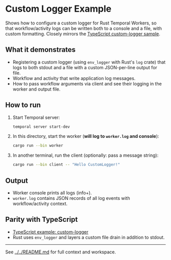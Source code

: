 # Custom Logger Example

Shows how to configure a custom logger for Rust Temporal Workers, so that workflow/activity logs can be written both to a console and a file, with custom formatting. Closely mirrors the [TypeScript custom-logger sample](https://github.com/temporalio/samples-typescript/tree/main/custom-logger).

## What it demonstrates
- Registering a custom logger (using `env_logger` with Rust's `log` crate) that logs to both stdout and a file with a custom JSON-per-line output for file.
- Workflow and activity that write application log messages.
- How to pass workflow arguments via client and see their logging in the worker and output file.

## How to run
1. Start Temporal server:
   ```sh
   temporal server start-dev
   ```
2. In this directory, start the worker (**will log to `worker.log` and console**):
   ```sh
   cargo run --bin worker
   ```
3. In another terminal, run the client (optionally: pass a message string):
   ```sh
   cargo run --bin client -- "Hello CustomLogger!"
   ```

## Output
- Worker console prints all logs (info+).
- `worker.log` contains JSON records of all log events with workflow/activity context.

## Parity with TypeScript
- [TypeScript example: custom-logger](https://github.com/temporalio/samples-typescript/tree/main/custom-logger)
- Rust uses `env_logger` and layers a custom file drain in addition to stdout.

---
See [../../README.md](../../README.md) for full context and workspace.
